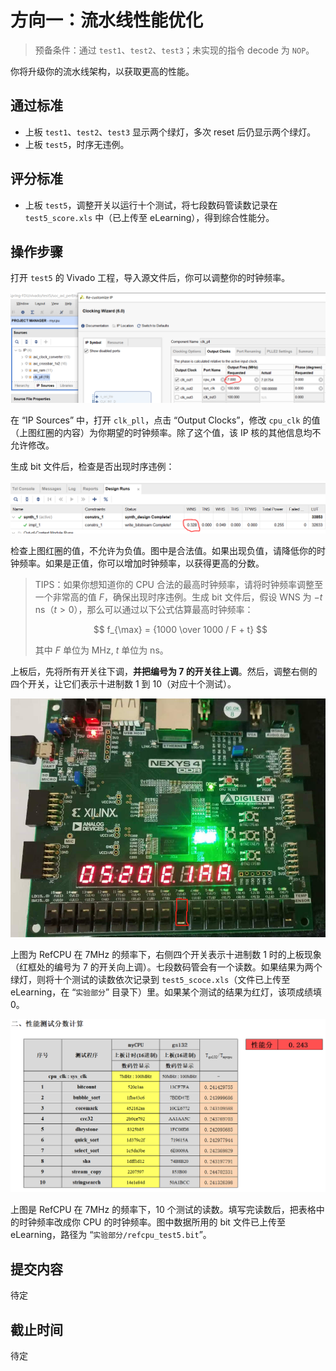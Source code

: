 # 方向一：流水线性能优化

> 预备条件：通过 `test1`、`test2`、`test3`；未实现的指令 decode 为 `NOP`。

你将升级你的流水线架构，以获取更高的性能。

## 通过标准

* 上板 `test1`、`test2`、`test3` 显示两个绿灯，多次 reset 后仍显示两个绿灯。
* 上板 `test5`，时序无违例。

## 评分标准

* 上板 `test5`，调整开关以运行十个测试，将七段数码管读数记录在 `test5_score.xls` 中（已上传至 eLearning），得到综合性能分。

## 操作步骤

打开 `test5` 的 Vivado 工程，导入源文件后，你可以调整你的时钟频率。

![frequency](../asset/project/frequency.png)

在 “IP Sources” 中，打开 `clk_pll`，点击 “Output Clocks”，修改 `cpu_clk` 的值（上图红圈的内容）为你期望的时钟频率。除了这个值，该 IP 核的其他信息均不允许修改。

生成 bit 文件后，检查是否出现时序违例：

![wns](../asset/project/wns.png)

检查上图红圈的值，不允许为负值。图中是合法值。如果出现负值，请降低你的时钟频率。如果是正值，你可以增加时钟频率，以获得更高的分数。

> TIPS：如果你想知道你的 CPU 合法的最高时钟频率，请将时钟频率调整至一个非常高的值 $F$，确保出现时序违例。生成 bit 文件后，假设 WNS 为 $-t$ ns（$t > 0$），那么可以通过以下公式估算最高时钟频率：
>
> $$ f_{\max} = {1000 \over 1000 / F + t} $$
>
> 其中 $F$ 单位为 MHz, $t$ 单位为 ns。

上板后，先将所有开关往下调，**并把编号为 7 的开关往上调**。然后，调整右侧的四个开关，让它们表示十进制数 1 到 10（对应十个测试）。

![score_board](../asset/project/score_board.jpg)

上图为 RefCPU 在 7MHz 的频率下，右侧四个开关表示十进制数 1 时的上板现象（红框处的编号为 7 的开关向上调）。七段数码管会有一个读数。如果结果为两个绿灯，则将十个测试的读数依次记录到 `test5_scoce.xls`（文件已上传至 eLearning，在 “`实验部分`” 目录下）里。如果某个测试的结果为红灯，该项成绩填 0。

![score_refcpu](../asset/project/score_refcpu.png)

上图是 RefCPU 在 7MHz 的频率下，10 个测试的读数。填写完读数后，把表格中的时钟频率改成你 CPU 的时钟频率。图中数据所用的 bit 文件已上传至 eLearning，路径为 “`实验部分/refcpu_test5.bit`”。

## 提交内容

待定

## 截止时间

待定
